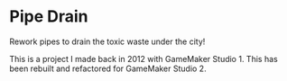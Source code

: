 # Pipe Drain
Rework pipes to drain the toxic waste under the city!

This is a project I made back in 2012 with GameMaker Studio 1. This has been rebuilt and refactored for GameMaker Studio 2.
